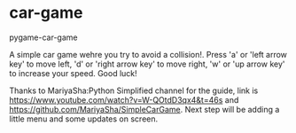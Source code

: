# car-game
 pygame-car-game

A simple car game wehre you try to avoid a collision!.
Press 'a' or 'left arrow key' to move left, 'd' or 'right arrow key' to move right, 'w' or 'up arrow key' to increase your speed.
Good luck!

Thanks to MariyaSha:Python Simplified channel for the guide, link is https://www.youtube.com/watch?v=W-QOtdD3qx4&t=46s and https://github.com/MariyaSha/SimpleCarGame.
Next step will be adding a little menu and some updates on screen.